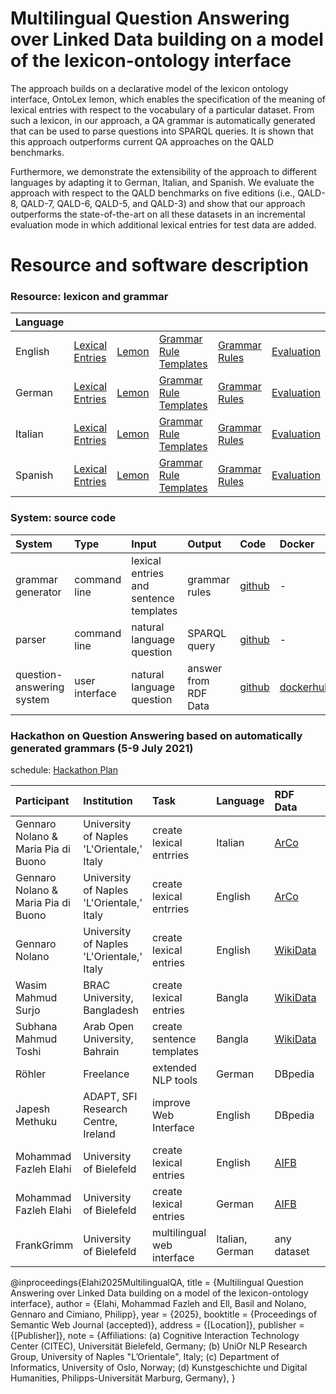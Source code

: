 # Multilingual Question Answering over Linked Data building on a model of the lexicon-ontology interface
The approach builds on a declarative model of the lexicon ontology interface, OntoLex lemon, which enables the specification of the meaning of lexical entries with respect to the vocabulary of a particular dataset. From such a lexicon, in our approach, a QA grammar is automatically generated that can be used to parse questions into SPARQL queries. It is shown that this approach outperforms current QA approaches on the QALD benchmarks. 

Furthermore, we demonstrate the extensibility of the approach to different languages by adapting it to German, Italian, and Spanish. We evaluate the approach with respect to the QALD benchmarks on five editions (i.e., QALD-8, QALD-7, QALD-6, QALD-5, and QALD-3) and show that our approach outperforms the state-of-the-art on all these datasets in an incremental evaluation mode in which additional lexical entries for test data are added. 


# Resource and software description

### Resource: lexicon and grammar

| Language      |                |       |      |      |      | 
| :------------ |:---------------| :-----|:-----|:-----|:-----|
| English       |[Lexical Entries](https://github.com/fazleh2010/multilingual-grammar-generator/tree/main/result/en/lexicalEntries)| [Lemon](https://github.com/fazleh2010/multilingual-grammar-generator/tree/main/result/en/lemon)|[Grammar Rule Templates](https://github.com/fazleh2010/multilingual-grammar-generator/tree/main/result/en/sentenceTemplates)|[Grammar Rules](https://github.com/fazleh2010/multilingual-grammar-generator/tree/main/result/en/grammar)|[Evaluation](https://github.com/fazleh2010/multilingual-grammar-generator/tree/main/result/en/evaluation)|
| German        |[Lexical Entries](https://github.com/fazleh2010/multilingual-grammar-generator/tree/main/result/de/lexicalEntries)| [Lemon](https://github.com/fazleh2010/multilingual-grammar-generator/tree/main/result/de/lemon) |[Grammar Rule Templates](https://github.com/fazleh2010/multilingual-grammar-generator/tree/main/result/de/sentenceTemplates)|[Grammar Rules](https://github.com/fazleh2010/multilingual-grammar-generator/tree/main/result/de/grammar)|[Evaluation](https://github.com/fazleh2010/multilingual-grammar-generator/tree/main/result/de/evaluation)|
| Italian       |[Lexical Entries](https://github.com/fazleh2010/multilingual-grammar-generator/tree/main/result/it/lexicalEntries)| [Lemon](https://github.com/fazleh2010/multilingual-grammar-generator/tree/main/result/it/lemon) |[Grammar Rule Templates](https://github.com/fazleh2010/multilingual-grammar-generator/tree/main/result/it/sentenceTemplates)|[Grammar Rules](https://github.com/fazleh2010/multilingual-grammar-generator/tree/main/result/it/grammar)|[Evaluation](https://github.com/fazleh2010/multilingual-grammar-generator/tree/main/result/it/evaluation)|
| Spanish       |[Lexical Entries](https://github.com/fazleh2010/multilingual-grammar-generator/tree/main/result/es/lexicalEntries)| [Lemon](https://github.com/fazleh2010/multilingual-grammar-generator/tree/main/result/es/lemon)|[Grammar Rule Templates](https://github.com/fazleh2010/multilingual-grammar-generator/tree/main/result/es/sentenceTemplates)|[Grammar Rules](https://github.com/fazleh2010/multilingual-grammar-generator/tree/main/result/es/grammar)|[Evaluation](https://github.com/fazleh2010/multilingual-grammar-generator/tree/main/result/es/evaluation)|

### System: source code

| System         | Type           | Input          |  Output        | Code     | Docker           | 
| :------------ |:--------------- |:---------------|:---------------| :---------------|:---------------|
| grammar generator |command line| lexical entries and sentence templates| grammar rules |[github](https://github.com/fazleh2010/multilingual-grammar-generator)| - |
| parser      |command line| natural language question| SPARQL query|[github](https://github.com/ag-sc/grammar-rules.git)|- | 
| question-answering system |user interface| natural language question| answer from RDF Data |[github](https://github.com/ag-sc/QueGG-web/tree/extension)| [dockerhub](https://hub.docker.com/repository/docker/elahi/quegg-web/general)|

### Hackathon on Question Answering based on automatically generated grammars (5-9 July 2021)
schedule: [Hackathon Plan](https://docs.google.com/document/d/14FRDHF-9kxpyOvBQKJX1KTubmxvLdfLli1UQ7L8wGYo/edit?usp=sharing) 

| Participant      | Institution      |  Task  |  Language      |  RDF Data       |  Output       |  
| :------------ |:--------------- |:---------------|:---------------| :---------------| :---------------|
| Gennaro Nolano & Maria Pia di Buono| University of Naples 'L'Orientale,' Italy | create lexical entrries | Italian |  [ArCo](https://dati.beniculturali.it/arco-rete-ontologie)|[result](https://github.com/fazleh2010/Journal-Paper/tree/italian) | 
| Gennaro Nolano & Maria Pia di Buono| University of Naples 'L'Orientale,' Italy | create lexical entrries | English | [ArCo](https://dati.beniculturali.it/arco-rete-ontologie) |[result](https://github.com/fazleh2010/Journal-Paper/tree/italian) | 
| Gennaro Nolano | University of Naples 'L'Orientale,' Italy | create lexical entries | English |[WikiData](https://www.wikidata.org/wiki/Wikidata:Main_Page)|[result](https://github.com/fazleh2010/Journal-Paper/tree/italian)  | 
| Wasim Mahmud Surjo | BRAC University, Bangladesh | create lexical entries | Bangla | [WikiData](https://www.wikidata.org/wiki/Wikidata:Main_Page)| [result](https://github.com/fazleh2010/Journal-Paper/tree/bangla) | 
| Subhana Mahmud Toshi | Arab Open University, Bahrain | create sentence templates | Bangla | [WikiData](https://www.wikidata.org/wiki/Wikidata:Main_Page)|[result](https://github.com/fazleh2010/Journal-Paper/tree/bangla) |
| Röhler | Freelance | extended NLP tools | German | DBpedia|[result](https://github.com/fazleh2010/Journal-Paper/tree/extension)|
| Japesh Methuku | ADAPT, SFI Research Centre, Ireland| improve Web Interface| English | DBpedia| [result](https://github.com/fazleh2010/Journal-Paper/tree/derilink)
| Mohammad Fazleh Elahi | University of Bielefeld | create lexical entries | English | [AIFB](https://raw.githubusercontent.com/fazleh2010/question-grammar-generator/general2/dataset/aifbfixed_complete.ttl)| [result](https://github.com/fazleh2010/Journal-Paper/tree/general2)|
| Mohammad Fazleh Elahi | University of Bielefeld | create lexical entries | German | [AIFB](https://raw.githubusercontent.com/fazleh2010/question-grammar-generator/general2/dataset/aifbfixed_complete.ttl)|[result](https://github.com/fazleh2010/Journal-Paper/tree/general2) |
| FrankGrimm | University of Bielefeld | multilingual web interface | Italian, German | any dataset|[result](https://github.com/ag-sc/QueGG-web/tree/main) |


@inproceedings{Elahi2025MultilingualQA,
  title     = {Multilingual Question Answering over Linked Data building on a model of the lexicon-ontology interface},
  author    = {Elahi, Mohammad Fazleh and Ell, Basil and Nolano, Gennaro and Cimiano, Philipp},
  year      = {2025},
  booktitle = {Proceedings of Semantic Web Journal (accepted)},
  address   = {[Location]},
  publisher = {[Publisher]},
  note      = {Affiliations: 
    (a) Cognitive Interaction Technology Center (CITEC), Universität Bielefeld, Germany;
    (b) UniOr NLP Research Group, University of Naples "L’Orientale", Italy;
    (c) Department of Informatics, University of Oslo, Norway;
    (d) Kunstgeschichte und Digital Humanities, Philipps-Universität Marburg, Germany},
}


	
